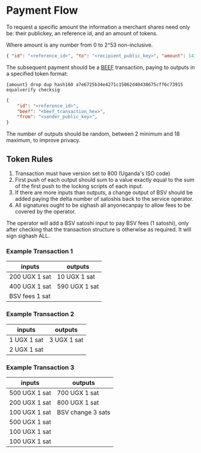 # Payment Flow

To request a specific amount the information a merchant shares need only be: their publickey, an reference id, and an amount of tokens.

Where amount is any number from 0 to 2^53 non-inclusive.

```json
{ "id": "<reference_id>", "to": "<recipient_public_key>", "amount": 14389742 }
```

The subsequent payment should be a [BEEF](https://brc.dev/62) transaction, paying to outputs in a specified token format:

```
{amount} drop dup hash160 a7e6725b34e4271c15062d40438675cff6c73915 equalverify checksig
```

```json
{
    "id": "<reference_id>",
    "beef": "<beef_transaction_hex>",
    "from": "<sender_public_key>",
}
```

The number of outputs should be random, between 2 minimum and 18 maximum, to improve privacy.


## Token Rules

1. Transaction must have version set to 800 (Uganda's ISO code)
2. First push of each output should sum to a value exactly equal to the sum of the first push to the locking scripts of each input.
3. If there are more inputs than outputs, a change output of BSV should be added paying the delta number of satoshis back to the service operator.
4. All signatures ought to be sighash all anyonecanpay to allow fees to be covered by the operator.

The operator will add a BSV satoshi input to pay BSV fees (1 satoshi), only after checking that the transaction structure is otherwise as required. It will sign sighash ALL.

### Example Transaction 1
|inputs | outputs |
|---|---|
| 200 UGX 1 sat | 10 UGX 1 sat |
| 400 UGX 1 sat | 590 UGX 1 sat |
| BSV fees 1 sat |  |

### Example Transaction 2
|inputs | outputs |
|---|---|
| 1 UGX 1 sat | 3 UGX 1 sat |
| 2 UGX 1 sat |  |

### Example Transaction 3
|inputs | outputs |
|---|---|
| 500 UGX 1 sat | 700 UGX 1 sat |
| 200 UGX 1 sat | 800 UGX 1 sat |
| 100 UGX 1 sat | BSV change 3 sats |
| 500 UGX 1 sat |  |
| 100 UGX 1 sat |  |
| 100 UGX 1 sat |  |

